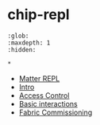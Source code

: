 ﻿# chip-repl

```{toctree}
:glob:
:maxdepth: 1
:hidden:

*
```

-   [Matter REPL](./matter-repl.md)
-   [Intro](https://github.com/project-chip/connectedhomeip/blob/master/./Matter_REPL_Intro.ipynb)
-   [Access Control](https://github.com/project-chip/connectedhomeip/blob/master/./Matter_Access_Control.ipynb)
-   [Basic interactions](https://github.com/project-chip/connectedhomeip/blob/master/./Matter_Basic_Interactions.ipynb)
-   [Fabric Commissioning](https://github.com/project-chip/connectedhomeip/blob/master/./Matter_Multi_Fabric_Commissioning.ipynb)
